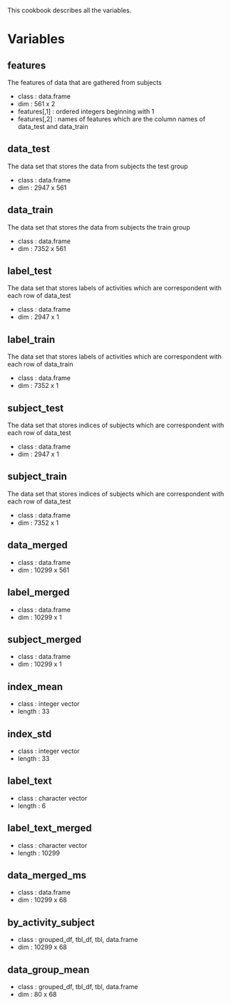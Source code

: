 This cookbook describes all the variables.

# Variables

## features
The features of data that are gathered from subjects
* class : data.frame
* dim : 561 x 2
* features[,1] : ordered integers beginning with 1
* features[,2] : names of features which are the column names of data_test and data_train

## data_test
The data set that stores the data from subjects the test group
* class : data.frame
* dim : 2947 x 561

## data_train
The data set that stores the data from subjects the train group
* class : data.frame
* dim : 7352 x 561

## label_test
The data set that stores labels of activities which are correspondent with each row of data_test
* class : data.frame
* dim : 2947 x 1

## label_train
The data set that stores labels of activities which are correspondent with each row of data_train
* class : data.frame
* dim : 7352 x 1

## subject_test
The data set that stores indices of subjects which are correspondent with each row of data_test
* class : data.frame
* dim : 2947 x 1

## subject_train
The data set that stores indices of subjects which are correspondent with each row of data_test
* class : data.frame
* dim : 7352 x 1

## data_merged
* class : data.frame
* dim : 10299 x 561

## label_merged
* class : data.frame
* dim : 10299 x 1

## subject_merged
* class : data.frame
* dim : 10299 x 1

## index_mean
* class : integer vector
* length : 33

## index_std
* class : integer vector
* length : 33

## label_text
* class : character vector
* length : 6

## label_text_merged
* class : character vector
* length : 10299

## data_merged_ms
* class : data.frame
* dim : 10299 x 68

## by_activity_subject
* class : grouped_df, tbl_df, tbl, data.frame
* dim : 10299 x 68

## data_group_mean
* class : grouped_df, tbl_df, tbl, data.frame
* dim : 80 x 68

